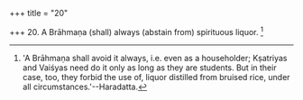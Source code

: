 +++
title = "20"

+++
20. A Brāhmaṇa (shall) always (abstain from) spirituous liquor. [^18] 


[^18]:  'A Brāhmaṇa shall avoid it always, i.e. even as a householder; Kṣatriyas and Vaiśyas need do it only as long as they are students. But in their case, too, they forbid the use of, liquor distilled from bruised rice, under all circumstances.'--Haradatta.
